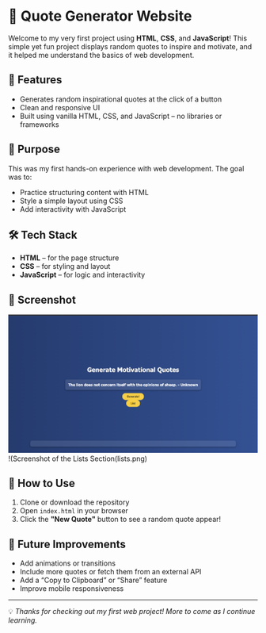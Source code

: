 # 🌟 Quote Generator Website

Welcome to my very first project using **HTML**, **CSS**, and **JavaScript**! This simple yet fun project displays random quotes to inspire and motivate, and it helped me understand the basics of web development.

## 🚀 Features

- Generates random inspirational quotes at the click of a button  
- Clean and responsive UI  
- Built using vanilla HTML, CSS, and JavaScript – no libraries or frameworks

## 🎯 Purpose

This was my first hands-on experience with web development. The goal was to:

- Practice structuring content with HTML  
- Style a simple layout using CSS  
- Add interactivity with JavaScript

## 🛠️ Tech Stack

- **HTML** – for the page structure  
- **CSS** – for styling and layout  
- **JavaScript** – for logic and interactivity

## 📸 Screenshot

![Screenshot of Quote Generator Website](screenshot.png)
!(Screenshot of the Lists Section(lists.png)


## 📂 How to Use

1. Clone or download the repository  
2. Open `index.html` in your browser  
3. Click the **"New Quote"** button to see a random quote appear!

## 📌 Future Improvements

- Add animations or transitions  
- Include more quotes or fetch them from an external API  
- Add a “Copy to Clipboard” or “Share” feature  
- Improve mobile responsiveness

---

💡 *Thanks for checking out my first web project! More to come as I continue learning.*
